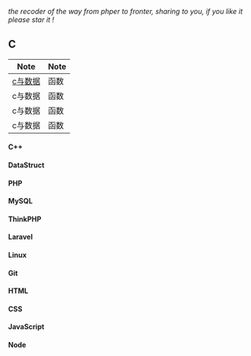 *the recoder of the way from phper to fronter, sharing to you, if you like it please star it !*

## C

|    Note    |     Note   |
| ---------- | ---------- |
|   [c与数据](READU.md)   |    函数    |
|   c与数据   |    函数    |
|   c与数据   |    函数    |
|   c与数据   |    函数    |


#### C++

#### DataStruct

#### PHP

#### MySQL

#### ThinkPHP

#### Laravel

#### Linux

#### Git

#### HTML

#### CSS

#### JavaScript

#### Node


